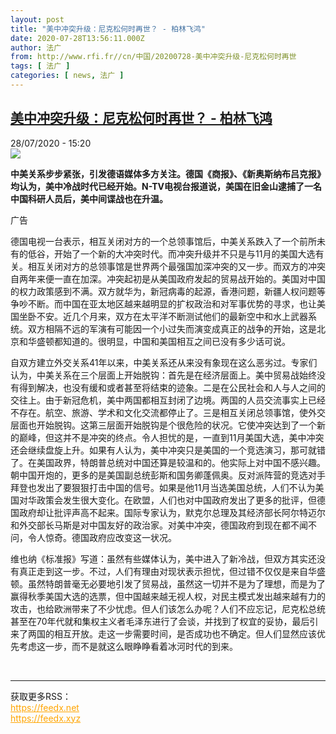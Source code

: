 ```yaml
---
layout: post
title: "美中冲突升级：尼克松何时再世？ - 柏林飞鸿"
date: 2020-07-28T13:56:11.000Z
author: 法广
from: http://www.rfi.fr//cn/中国/20200728-美中冲突升级-尼克松何时再世
tags: [ 法广 ]
categories: [ news, 法广 ]
---
```

<!--1595944571000-->
[美中冲突升级：尼克松何时再世？ - 柏林飞鸿](http://www.rfi.fr//cn/%E4%B8%AD%E5%9B%BD/20200728-%E7%BE%8E%E4%B8%AD%E5%86%B2%E7%AA%81%E5%8D%87%E7%BA%A7-%E5%B0%BC%E5%85%8B%E6%9D%BE%E4%BD%95%E6%97%B6%E5%86%8D%E4%B8%96)
------

<div>
<div>28/07/2020 - 15:20</div><img src="https://s.rfi.fr/media/display/6a5f3db2-1a6d-11ea-9ef5-005056bff430/w:310/p:16x9/2019-07-30t040340z_176695256_rc1460ec2500_rtrmadp_3_usa-trade-china.jpg"><p><strong>中美关系步步紧张，引发德语媒体多方关注。德国《商报》、《新奥斯纳布吕克报》均认为，美中冷战时代已经开始。N-TV电视台报道说，美国在旧金山逮捕了一名中国科研人员后，美中间谍战也在升温。</strong></p><div class="t-content__body u-clearfix"><div class="m-interstitial"><div class="m-interstitial__ad"><divclass="m-block-ad "data-tms-ad-type="box"data-tms-ad-status="idle"data-tms-ad-pos="1"><div class="m-block-ad__label"><span class="m-block-ad__label__text">广告</span></div><div class="m-block-ad__content"></div></div></div></div><p>德国电视一台表示，相互关闭对方的一个总领事馆后，中美关系跌入了一个前所未有的低谷，开始了一个新的大冲突时代。而冲突升级并不只是与11月的美国大选有关。相互关闭对方的总领事馆是世界两个最强国加深冲突的又一步。而双方的冲突自两年来便一直在加深。冲突起初是从美国政府发起的贸易战开始的。美国对中国的权力政策感到不满。双方就华为，新冠病毒的起源，香港问题，新疆人权问题等争吵不断。而中国在亚太地区越来越明显的扩权政治和对军事优势的寻求，也让美国坐卧不安。近几个月来，双方在太平洋不断测试他们的最新空中和水上武器系统。双方相隔不远的军演有可能因一个小过失而演变成真正的战争的开始，这是北京和华盛顿都知道的。很明显，中国和美国相互之间已没有多少话可说。</p><p>自双方建立外交关系41年以来，中美关系还从来没有象现在这么恶劣过。专家们认为，中美关系在三个层面上开始脱钩：首先是在经济层面上。美中贸易战始终没有得到解决，也没有缓和或者甚至将结束的迹象。二是在公民社会和人与人之间的交往上。由于新冠危机，美中两国都相互封闭了边境。两国的人员交流事实上已经不存在。航空、旅游、学术和文化交流都停止了。三是相互关闭总领事馆，使外交层面也开始脱钩。这第三层面开始脱钩是个很危险的状况。它使冲突达到了一个新的巅峰，但这并不是冲突的终点。令人担忧的是，一直到11月美国大选，美中冲突还会继续盘旋上升。如果有人认为，美中冲突只是美国的一个竞选演习，那可就错了。在美国政界，特朗普总统对中国还算是较温和的。他实际上对中国不感兴趣。朝中国开炮的，更多的是美国副总统彭斯和国务卿蓬佩奥。反对派阵营的竞选对手拜登也发出了要狠狠打击中国的信号。如果是他11月当选美国总统，人们不认为美国对华政策会发生很大变化。在欧盟，人们也对中国政府发出了更多的批评，但德国政府却让批评声高不起来。国际专家认为，默克尔总理及其经济部长阿尔特迈尔和外交部长马斯是对中国友好的政治家。对美中冲突，德国政府到现在都不闻不问，令人惊奇。德国政府应改变这一状况。</p><p>维也纳《标准报》写道：虽然有些媒体认为，美中进入了新冷战，但双方其实还没有真正走到这一步。不过，人们有理由对现状表示担忧，但过错不仅仅是来自华盛顿。虽然特朗普毫无必要地引发了贸易战，虽然这一切并不是为了理想，而是为了赢得秋季美国大选的选票，但中国越来越无视人权，对民主模式发出越来越有力的攻击，也给欧洲带来了不少忧虑。但人们该怎么办呢？人们不应忘记，尼克松总统甚至在70年代就和集权主义者毛泽东进行了会谈，并找到了权宜的妥协，最后引来了两国的相互开放。走这一步需要时间，是否成功也不确定。但人们显然应该优先考虑这一步，而不是就这么眼睁睁看着冰河时代的到来。</p><div class="o-self-promo o-self-promo--nl o-self-promo--hidden" data-selfpromo-newsletter></div><div class="o-self-promo o-self-promo--app o-self-promo--hidden" data-selfpromo-app></div></div><br><hr><div>获取更多RSS：<br><a href="https://feedx.net" style="color:orange" target="_blank">https://feedx.net</a> <br><a href="https://feedx.xyz" style="color:orange" target="_blank">https://feedx.xyz</a><br></div>
</div>
